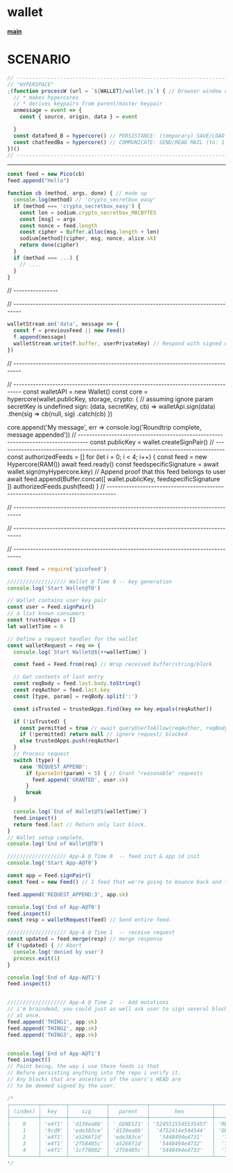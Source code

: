 # wallet
**[main](../../README.md)**

# SCENARIO
```js
// ----------------------------------------------------------------------------
// "HYPERSPACE"
;(function processW (url = `${WALLET}/wallet.js`) { // browser window or iframe
  // * makes hypercores
  // * derives keypairs from parent/master keypair
  onmessage = event => {
    const { source, origin, data } = event

  }
  const datafeed_B = hypercore() // PERSISTANCE: (temporary) SAVE/LOAD DATA
  const chatfeedBa = hypercore() // COMMUNICATE: SEND/READ MAIL (to: 1.peers, 2.local services, 3.topics, 4.public, 5.controlled public/private groups)
})()
// ----------------------------------------------------------------------------
```

---------------------------------------------------------------------------------
```js
const feed = new Pico(cb)
feed.append("Hello")

function cb (method, args, done) { // made up
  console.log(method) // 'crypto_secretbox_easy'
  if (method === 'crypto_secretbox_easy') {
    const len = sodium.crypto_secretbox_MACBYTES
    const [msg] = args
    const nonce = feed.length
    const cipher = Buffer.alloc(msg.length + len)
    sodium[method](cipher, msg, nonce, alice.sk)
    return done(cipher)
  }
  if (method === ...) {
    // ....
  }
}
```
// ----------------

// ---------------------------------------------------------------------------------
```js
walletStream.on('data', message => {
  const f = previousFeed || new Feed()
  f.append(message)
  walletStream.write(f.buffer, userPrivateKey) // Respond with signed data
})
```
// ---------------------------------------------------------------------------------

// ---------------------------------------------------------------------------------
const walletAPI = new Wallet()
const core = hypercore(wallet.publicKey, storage, crypto: {
    // assuming ignore param secretKey is undefined
    sign: (data, secretKey, cb) => walletApi.sign(data)
        .then(sig => cb(null, sig)
        .catch(cb)
  })

core.append('My message', err => console.log('Roundtrip complete, message appended'))
// ---------------------------------------------------------------------------------
const publicKey = wallet.createSignPair()
// ---------------------------------------------------------------------------------
const authorizedFeeds = []
for (let i = 0; i < 4; i++) {
  const feed = new Hypercore(RAM())
  await feed.ready()
  const feedspecificSignature = await wallet.sign(myHypercore.key)
  // Append proof that this feed belongs to user
  await feed.append(Buffer.concat([ wallet.publicKey, feedspecificSignature ])
  authorizedFeeds.push(feed)
}
// ---------------------------------------------------------------------------------

// ---------------------------------------------------------------------------------

// ---------------------------------------------------------------------------------

// ---------------------------------------------------------------------------------
```js
const Feed = require('picofeed')

/////////////////// Wallet @ Time 0 -- key generation
console.log('Start Wallet@T0')

// Wallet contains user key pair
const user = Feed.signPair()
// a list known consumers
const trustedApps = []
let walletTime = 0

// Define a request handler for the wallet
const walletRequest = req => {
  console.log(`Start Wallet@${++walletTime}`)

  const feed = Feed.from(req) // Wrap received buffer/string/block

  // Get contents of last entry
  const reqBody = feed.last.body.toString()
  const reqAuthor = feed.last.key
  const [type, param] = reqBody.split(':')

  const isTrusted = trustedApps.find(key => key.equals(reqAuthor))

  if (!isTrusted) {
    const permitted = true // await queryUserToAllow(reqAuthor, reqBody)
    if (!permitted) return null // ignore request/ blocked
    else trustedApps.push(reqAuthor)
  }
  // Process request
  switch (type) {
    case 'REQUEST_APPEND':
      if (parseInt(param) < 5) { // Grant "reasonable" requests
        feed.append('GRANTED', user.sk)
      }
      break
  }

  console.log(`End of Wallet@T${walletTime}`)
  feed.inspect()
  return feed.last // Return only last block.
}
// Wallet setup complete.
console.log('End of Wallet@T0')

/////////////////// App-A @ Time 0  -- feed init & app id init
console.log('Start App-A@T0')

const app = Feed.signPair()
const feed = new Feed() // 1 feed that we're going to bounce back and forth.

feed.append('REQUEST_APPEND:3', app.sk)

console.log('End of App-A@T0')
feed.inspect()
const resp = walletRequest(feed) // Send entire feed.

/////////////////// App-A @ Time 1  -- receive request
const updated = feed.merge(resp) // merge response
if (!updated) { // Abort
  console.log('denied by user')
  process.exit(1)
}

console.log('End of App-A@T1')
feed.inspect()


/////////////////// App-A @ Time 2  -- Add mutations
// i'm braindead, you could just as well ask user to sign several blocks
// at once.
feed.append('THING1', app.sk)
feed.append('THING2', app.sk)
feed.append('THING3', app.sk)


console.log('End of App-A@T1')
feed.inspect()
// Point being, the way i use these feeds is that
// Before persisting anything into the repo i verify it.
// Any blocks that are ancestors of the users's HEAD are
// to be deemed signed by the user.

/*
┌─────────┬────────┬────────────┬────────────┬────────────────────┬────────────┐
│ (index) │  key   │    sig     │   parent   │        hex         │    utf8    │
├─────────┼────────┼────────────┼────────────┼────────────────────┼────────────┤
│    0    │ 'e4f1' │ 'd139ea8b' │ '_GENESIS' │ '524551554553545f' │ 'REQUEST_' │
│    1    │ '9cd9' │ 'ede383ce' │ 'd139ea8b' │  '4752414e544544'  │ 'GRANTED'  │
│    2    │ 'e4f1' │ 'a5266f1d' │ 'ede383ce' │   '5448494e4731'   │  'THING1'  │
│    3    │ 'e4f1' │ '2f58405c' │ 'a5266f1d' │   '5448494e4732'   │  'THING2'  │
│    4    │ 'e4f1' │ '1cf78082' │ '2f58405c' │   '5448494e4733'   │  'THING3'  │
└─────────┴────────┴────────────┴────────────┴────────────────────┴────────────┘
*/
```